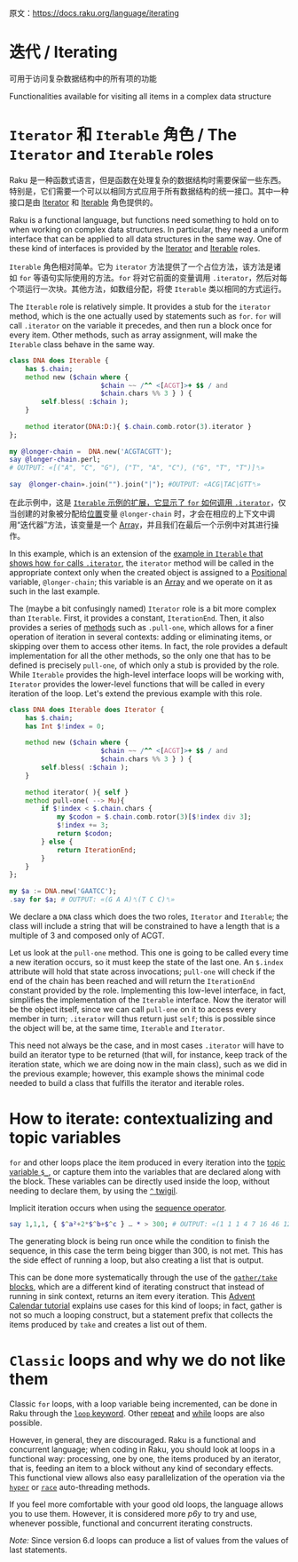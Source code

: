 原文：https://docs.raku.org/language/iterating

# 迭代 / Iterating

可用于访问复杂数据结构中的所有项的功能

Functionalities available for visiting all items in a complex data structure

# `Iterator` 和 `Iterable` 角色 / The `Iterator` and `Iterable` roles

Raku 是一种函数式语言，但是函数在处理复杂的数据结构时需要保留一些东西。特别是，它们需要一个可以以相同方式应用于所有数据结构的统一接口。其中一种接口是由 [Iterator](https://docs.raku.org/type/Iterator) 和 [Iterable](https://docs.raku.org/type/Iterable) 角色提供的。

Raku is a functional language, but functions need something to hold on to when working on complex data structures. In particular, they need a uniform interface that can be applied to all data structures in the same way. One of these kind of interfaces is provided by the [Iterator](https://docs.raku.org/type/Iterator) and [Iterable](https://docs.raku.org/type/Iterable) roles.

`Iterable` 角色相对简单。它为 `iterator` 方法提供了一个占位方法，该方法是诸如 `for` 等语句实际使用的方法。`for` 将对它前面的变量调用 `.iterator`，然后对每个项运行一次块。其他方法，如数组分配，将使 `Iterable` 类以相同的方式运行。

The `Iterable` role is relatively simple. It provides a stub for the `iterator` method, which is the one actually used by statements such as `for`. `for` will call `.iterator` on the variable it precedes, and then run a block once for every item. Other methods, such as array assignment, will make the `Iterable` class behave in the same way.

```Raku
class DNA does Iterable {
    has $.chain;
    method new ($chain where {
                       $chain ~~ /^^ <[ACGT]>+ $$ / and
                       $chain.chars %% 3 } ) {
        self.bless( :$chain );
    }
 
    method iterator(DNA:D:){ $.chain.comb.rotor(3).iterator }
};
 
my @longer-chain =  DNA.new('ACGTACGTT');
say @longer-chain.perl;
# OUTPUT: «[("A", "C", "G"), ("T", "A", "C"), ("G", "T", "T")]␤» 
 
say  @longer-chain».join("").join("|"); #OUTPUT: «ACG|TAC|GTT␤» 
```

在此示例中，这是 [`Iterable` 示例的扩展，它显示了 `for` 如何调用 `.iterator`](https://docs.raku.org/type/Iterable)，仅当创建的对象被分配给[位置](https://docs.raku.org/type/Positional)变量 `@longer-chain` 时，才会在相应的上下文中调用“迭代器”方法，该变量是一个 [Array](https://docs.raku.org/type/Array)，并且我们在最后一个示例中对其进行操作。

In this example, which is an extension of the [example in `Iterable` that shows how `for` calls `.iterator`](https://docs.raku.org/type/Iterable), the `iterator` method will be called in the appropriate context only when the created object is assigned to a [Positional](https://docs.raku.org/type/Positional) variable, `@longer-chain`; this variable is an [Array](https://docs.raku.org/type/Array) and we operate on it as such in the last example.

The (maybe a bit confusingly named) `Iterator` role is a bit more complex than `Iterable`. First, it provides a constant, `IterationEnd`. Then, it also provides a series of [methods](https://docs.raku.org/type/Iterator#Methods) such as `.pull-one`, which allows for a finer operation of iteration in several contexts: adding or eliminating items, or skipping over them to access other items. In fact, the role provides a default implementation for all the other methods, so the only one that has to be defined is precisely `pull-one`, of which only a stub is provided by the role. While `Iterable` provides the high-level interface loops will be working with, `Iterator` provides the lower-level functions that will be called in every iteration of the loop. Let's extend the previous example with this role.

```Raku
class DNA does Iterable does Iterator {
    has $.chain;
    has Int $!index = 0;
 
    method new ($chain where {
                       $chain ~~ /^^ <[ACGT]>+ $$ / and
                       $chain.chars %% 3 } ) {
        self.bless( :$chain );
    }
 
    method iterator( ){ self }
    method pull-one( --> Mu){
        if $!index < $.chain.chars {
            my $codon = $.chain.comb.rotor(3)[$!index div 3];
            $!index += 3;
            return $codon;
        } else {
            return IterationEnd;
        }
    }
};
 
my $a := DNA.new('GAATCC');
.say for $a; # OUTPUT: «(G A A)␤(T C C)␤» 
```

We declare a `DNA` class which does the two roles, `Iterator` and `Iterable`; the class will include a string that will be constrained to have a length that is a multiple of 3 and composed only of ACGT.

Let us look at the `pull-one` method. This one is going to be called every time a new iteration occurs, so it must keep the state of the last one. An `$.index` attribute will hold that state across invocations; `pull-one` will check if the end of the chain has been reached and will return the `IterationEnd` constant provided by the role. Implementing this low-level interface, in fact, simplifies the implementation of the `Iterable` interface. Now the iterator will be the object itself, since we can call `pull-one` on it to access every member in turn; `.iterator` will thus return just `self`; this is possible since the object will be, at the same time, `Iterable` and `Iterator`.

This need not always be the case, and in most cases `.iterator` will have to build an iterator type to be returned (that will, for instance, keep track of the iteration state, which we are doing now in the main class), such as we did in the previous example; however, this example shows the minimal code needed to build a class that fulfills the iterator and iterable roles.

# How to iterate: contextualizing and topic variables

`for` and other loops place the item produced in every iteration into the [topic variable `$_`](https://docs.raku.org/language/variables#index-entry-topic_variable), or capture them into the variables that are declared along with the block. These variables can be directly used inside the loop, without needing to declare them, by using the [`^` twigil](https://docs.raku.org/syntax/$CIRCUMFLEX_ACCENT#(Traps_to_avoid)_twigil_^).

Implicit iteration occurs when using the [sequence operator](https://docs.raku.org/language/operators#index-entry-..._operators).

```Raku
say 1,1,1, { $^a²+2*$^b+$^c } … * > 300; # OUTPUT: «(1 1 1 4 7 16 46 127 475)
```

The generating block is being run once while the condition to finish the sequence, in this case the term being bigger than 300, is not met. This has the side effect of running a loop, but also creating a list that is output.

This can be done more systematically through the use of the [`gather/take` blocks](https://docs.raku.org/syntax/gather%20take), which are a different kind of iterating construct that instead of running in sink context, returns an item every iteration. This [Advent Calendar tutorial](https://perl6advent.wordpress.com/2009/12/23/day-23-lazy-fruits-from-the-gather-of-eden/) explains use cases for this kind of loops; in fact, gather is not so much a looping construct, but a statement prefix that collects the items produced by `take` and creates a list out of them.

# `Classic` loops and why we do not like them

Classic `for` loops, with a loop variable being incremented, can be done in Raku through the [`loop` keyword](https://docs.raku.org/language/control#loop). Other [repeat](https://docs.raku.org/language/control#repeat/while,_repeat/until) and [while](https://docs.raku.org/language/control#while,_until) loops are also possible.

However, in general, they are discouraged. Raku is a functional and concurrent language; when coding in Raku, you should look at loops in a functional way: processing, one by one, the items produced by an iterator, that is, feeding an item to a block without any kind of secondary effects. This functional view allows also easy parallelization of the operation via the [`hyper`](https://docs.raku.org/routine/hyper) or [`race`](https://docs.raku.org/routine/race) auto-threading methods.

If you feel more comfortable with your good old loops, the language allows you to use them. However, it is considered more *p6y* to try and use, whenever possible, functional and concurrent iterating constructs.

*Note:* Since version 6.d loops can produce a list of values from the values of last statements.

